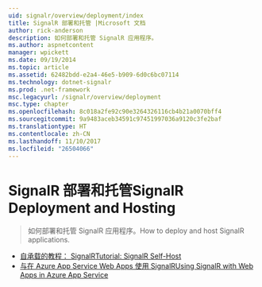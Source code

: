 ```yaml
---
uid: signalr/overview/deployment/index
title: SignalR 部署和托管 |Microsoft 文档
author: rick-anderson
description: 如何部署和托管 SignalR 应用程序。
ms.author: aspnetcontent
manager: wpickett
ms.date: 09/19/2014
ms.topic: article
ms.assetid: 62482bdd-e2a4-46e5-b909-6d0c6bc07114
ms.technology: dotnet-signalr
ms.prod: .net-framework
msc.legacyurl: /signalr/overview/deployment
msc.type: chapter
ms.openlocfilehash: 8c018a2fe92c90e3264326116cb4b21a0070bff4
ms.sourcegitcommit: 9a9483aceb34591c97451997036a9120c3fe2baf
ms.translationtype: HT
ms.contentlocale: zh-CN
ms.lasthandoff: 11/10/2017
ms.locfileid: "26504066"
---
```

<a name="signalr-deployment-and-hosting"></a><span data-ttu-id="4d583-103">SignalR 部署和托管</span><span class="sxs-lookup"><span data-stu-id="4d583-103">SignalR Deployment and Hosting</span></span>
====================
> <span data-ttu-id="4d583-104">如何部署和托管 SignalR 应用程序。</span><span class="sxs-lookup"><span data-stu-id="4d583-104">How to deploy and host SignalR applications.</span></span>


- [<span data-ttu-id="4d583-105">自承载的教程： SignalR</span><span class="sxs-lookup"><span data-stu-id="4d583-105">Tutorial: SignalR Self-Host</span></span>](tutorial-signalr-self-host.md)
- [<span data-ttu-id="4d583-106">与在 Azure App Service Web Apps 使用 SignalR</span><span class="sxs-lookup"><span data-stu-id="4d583-106">Using SignalR with Web Apps in Azure App Service</span></span>](using-signalr-with-azure-web-sites.md)
